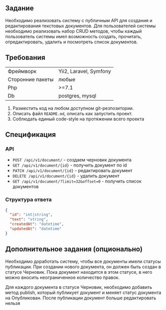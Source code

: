 ## Задание

Необходимо реализовать систему c публичным API для создания и редактирования текстовых документов. 
Для пользователей системы необходимо реализовать набор CRUD методов, чтобы каждый
пользователь системы имел возможность создать, прочитать, отредактировать, удалить и посмотреть список документов. 


## Требования

|                  |                                                         |
|------------------|---------------------------------------------------------|
| Фреймворк        | Yii2, Laravel, Symfony                                  |
| Сторонние пакеты | любые                                                   |
| Php              | >=7.1                                                   |
| Db               | postgres, mysql                                         |

1. Разместить код на любом доступном git-резпозитории.
2. Описать файл `README.md`, описать как запустить проект.
3. Соблюдать единый code-style на протяжении всего проекта

## Спецификация 

### API

- `POST /api/v1/document/` - создаем черновик документа
- `GET /api/v1/document/{id}` - получить документ по id
- `PATCH /api/v1/document/{id}` - редактировать документ
- `DELETE /api/v1/document/{id}` - удалить документ
- `GET /api/v1/document/?limit=32&offset=0` - получить список документов

### Структура ответа 
```json
{
  "id": "int|string",
  "text": "string",
  "createdAt": "datetime",
  "updatedAt": "datetime"
}
```

## Дополнительное задания (опционально)
Необходимо доработать систему, чтобы все документы имели статусы публикации. При создании нового документа, он должен быть создан в статусе Черновик. Пока документ находится в этом статусе, в него можно вносить неограниченное количество правок.

Для каждого документа в статусе Черновик, необходимо добавить метод publish, который публикует документ и меняет статус документа на Опубликован. После публикации документ больше редактировать нельзя
